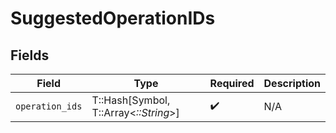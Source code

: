 # SuggestedOperationIDs


## Fields

| Field                                 | Type                                  | Required                              | Description                           |
| ------------------------------------- | ------------------------------------- | ------------------------------------- | ------------------------------------- |
| `operation_ids`                       | T::Hash[Symbol, T::Array<*::String*>] | :heavy_check_mark:                    | N/A                                   |